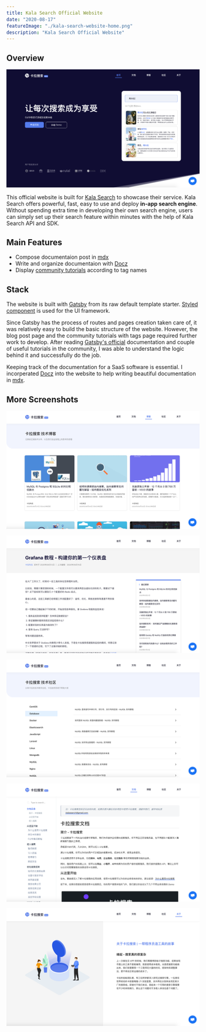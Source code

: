 ```yaml
---
title: Kala Search Official Website
date: "2020-08-17"
featureImage: "./kala-search-website-home.png"
description: "Kala Search Official Website"
---
```


## Overview
![Kala Search Official Website Home Page](./kala-search-website-home.png " ")

This official website is built for [Kala Search](https://kalasearch.cn/) to showcase their service. Kala Search offers powerful, fast, easy to use and deploy **in-app search engine**. Without spending extra time in developing their own search engine, users can simply set up their search feature within minutes with the help of Kala Search API and SDK.

## Main Features
- Compose documentaion post in [mdx](https://mdxjs.com/)
- Write and organize documentaion with [Docz](https://www.docz.site/)
- Display [community tutorials](https://kalasearch.cn/community) according to tag names

## Stack
The website is built with [Gatsby](https://www.gatsbyjs.org/) from its raw default template starter. [Styled component](https://styled-components.com/) is used for the UI framework. 

Since Gatsby has the process of routes and pages creation taken care of, it was relatively easy to build the basic structure of the website. However, the blog post page and the community tutorials with tags page required further work to develop. After reading [Gatsby's official](https://www.gatsbyjs.com/tutorial/part-seven/) documentation and couple of useful tutorials in the community, I was able to understand the logic behind it and successfully do the job.

Keeping track of the documentation for a SaaS software is essential. I incorperated [Docz](https://www.docz.site/) into the website to help writing beautiful documentation in [mdx](https://mdxjs.com/). 

## More Screenshots
![Kala Search Official Website Blog Page](./kala-search-website-blog.png "Kala's technical blog page")

![Kala Search Official Website Blog Post Page](./kala-search-website-blog-detail.png "Blog post detail page")

![Kala Search Official Website Community Page](./kala-search-website-community.png "Kala's tutorial community page display posts by different tags")

![Kala Search Official Website Documentation Page](./kala-search-website-doc.png "Kala Search's documentation - built with Docz")

![Kala Search Official Website About Page](./kala-search-website-about.png "Kala's story and everything about Kala Search Team")

